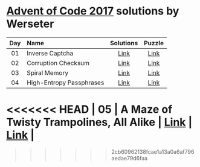 [Advent of Code 2017](http://adventofcode.com) solutions by Werseter
========================

| Day | Name                                           |      Solutions      |                   Puzzle                    |
|:---:|:-----------------------------------------------|:-------------------:|:-------------------------------------------:|
| 01  | Inverse Captcha                                | [Link](/Day%2001)   | [Link](http://adventofcode.com/2017/day/1)  |
| 02  | Corruption Checksum                            | [Link](/Day%2002)   | [Link](http://adventofcode.com/2017/day/2)  |
| 03  | Spiral Memory                                  | [Link](/Day%2003)   | [Link](http://adventofcode.com/2017/day/3)  |
| 04  | High-Entropy Passphrases                       | [Link](/Day%2004)   | [Link](http://adventofcode.com/2017/day/4)  |
<<<<<<< HEAD
| 05  | A Maze of Twisty Trampolines, All Alike        | [Link](/Day%2005)   | [Link](http://adventofcode.com/2017/day/5)  |
=======
>>>>>>> 2cb60962138fcae1a13a0a6af796aedae79d6faa
